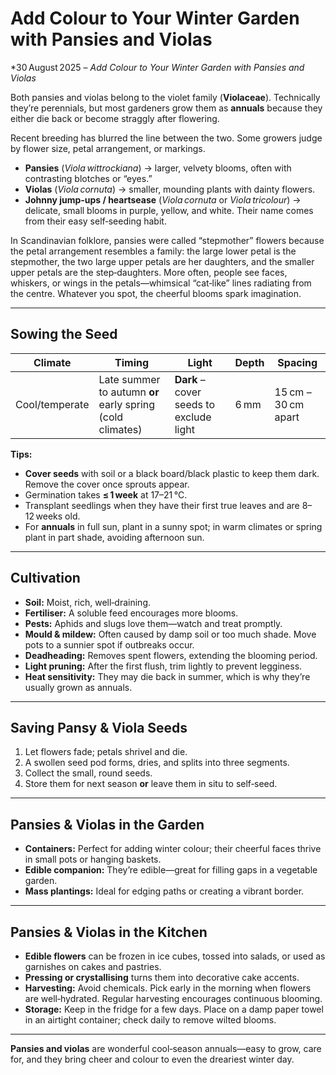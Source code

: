 # Add Colour to Your Winter Garden with Pansies and Violas

*30 August 2025 – *Add Colour to Your Winter Garden with Pansies and Violas*

Both pansies and violas belong to the violet family (**Violaceae**). Technically they’re perennials, but most gardeners grow them as **annuals** because they either die back or become straggly after flowering.

Recent breeding has blurred the line between the two. Some growers judge by flower size, petal arrangement, or markings.  
- **Pansies** (*Viola wittrockiana*) → larger, velvety blooms, often with contrasting blotches or “eyes.”  
- **Violas** (*Viola cornuta*) → smaller, mounding plants with dainty flowers.  
- **Johnny jump‑ups / heartsease** (*Viola cornuta* or *Viola tricolour*) → delicate, small blooms in purple, yellow, and white. Their name comes from their easy self‑seeding habit.

In Scandinavian folklore, pansies were called “stepmother” flowers because the petal arrangement resembles a family: the large lower petal is the stepmother, the two large upper petals are her daughters, and the smaller upper petals are the step‑daughters. More often, people see faces, whiskers, or wings in the petals—whimsical “cat‑like” lines radiating from the centre. Whatever you spot, the cheerful blooms spark imagination.

---

## Sowing the Seed

| Climate | Timing | Light | Depth | Spacing |
|---------|--------|-------|-------|---------|
| Cool/temperate | Late summer to autumn **or** early spring (cold climates) | **Dark** – cover seeds to exclude light | 6 mm | 15 cm – 30 cm apart |

**Tips:**
- **Cover seeds** with soil or a black board/black plastic to keep them dark. Remove the cover once sprouts appear.
- Germination takes **≤ 1 week** at 17–21 °C.
- Transplant seedlings when they have their first true leaves and are 8–12 weeks old.
- For **annuals** in full sun, plant in a sunny spot; in warm climates or spring plant in part shade, avoiding afternoon sun.

---

## Cultivation

- **Soil:** Moist, rich, well‑draining.  
- **Fertiliser:** A soluble feed encourages more blooms.  
- **Pests:** Aphids and slugs love them—watch and treat promptly.  
- **Mould & mildew:** Often caused by damp soil or too much shade. Move pots to a sunnier spot if outbreaks occur.  
- **Deadheading:** Removes spent flowers, extending the blooming period.  
- **Light pruning:** After the first flush, trim lightly to prevent legginess.  
- **Heat sensitivity:** They may die back in summer, which is why they’re usually grown as annuals.

---

## Saving Pansy & Viola Seeds

1. Let flowers fade; petals shrivel and die.  
2. A swollen seed pod forms, dries, and splits into three segments.  
3. Collect the small, round seeds.  
4. Store them for next season **or** leave them in situ to self‑seed.

---

## Pansies & Violas in the Garden

- **Containers:** Perfect for adding winter colour; their cheerful faces thrive in small pots or hanging baskets.  
- **Edible companion:** They’re edible—great for filling gaps in a vegetable garden.  
- **Mass plantings:** Ideal for edging paths or creating a vibrant border.

---

## Pansies & Violas in the Kitchen

- **Edible flowers** can be frozen in ice cubes, tossed into salads, or used as garnishes on cakes and pastries.  
- **Pressing or crystallising** turns them into decorative cake accents.  
- **Harvesting:** Avoid chemicals. Pick early in the morning when flowers are well‑hydrated. Regular harvesting encourages continuous blooming.  
- **Storage:** Keep in the fridge for a few days. Place on a damp paper towel in an airtight container; check daily to remove wilted blooms.

---

**Pansies and violas** are wonderful cool‑season annuals—easy to grow, care for, and they bring cheer and colour to even the dreariest winter day.